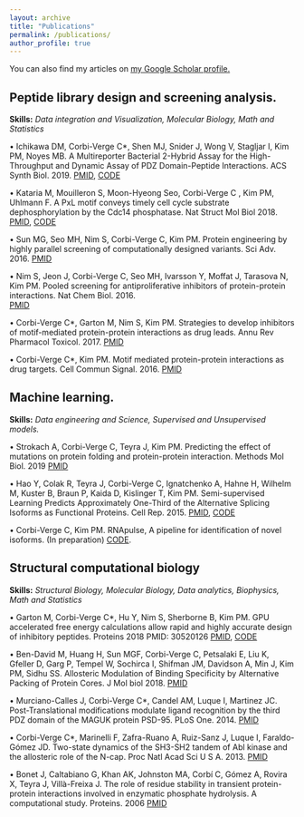 ```yaml
---
layout: archive
title: "Publications"
permalink: /publications/
author_profile: true
---
```


  You can also find my articles on <u><a href="{{author.googlescholar}}">my Google Scholar profile</a>.</u>


## Peptide library design and screening analysis. 
  **Skills:** _Data integration and Visualization, Molecular Biology, Math and Statistics_
  

• Ichikawa DM, Corbi-Verge C*, Shen MJ, Snider J, Wong V, Stagljar I, Kim PM, Noyes MB. A Multireporter Bacterial 2-Hybrid Assay for the High-Throughput and Dynamic Assay of PDZ Domain-Peptide Interactions. ACS Synth Biol. 2019. 
[PMID](https://www.ncbi.nlm.nih.gov/pubmed/30969105), [CODE](https://gitlab.com/kimlab/ngskit)

• Kataria M, Mouilleron S, Moon-Hyeong Seo,  Corbi-Verge C , Kim PM, Uhlmann F. A PxL motif conveys timely cell cycle substrate dephosphorylation by the Cdc14 phosphatase. Nat Struct Mol Biol 2018. 
 [PMID](https://www.ncbi.nlm.nih.gov/pubmed/30455435), [CODE](https://gitlab.com/kimlab/ngskit)

• Sun MG, Seo MH, Nim S, Corbi-Verge C, Kim PM. Protein engineering by highly parallel screening of computationally designed variants. Sci Adv. 2016. 
  [PMID](https://www.ncbi.nlm.nih.gov/pubmed/27453948)

• Nim S, Jeon J, Corbi-Verge C, Seo MH, Ivarsson Y, Moffat J, Tarasova N, Kim PM. Pooled screening for antiproliferative inhibitors of protein-protein interactions. Nat Chem Biol. 2016.  
  [PMID](https://www.ncbi.nlm.nih.gov/pubmed/26900867)

• Corbi-Verge C*, Garton M, Nim S, Kim PM. Strategies to develop inhibitors of motif-mediated protein-protein interactions as drug leads.  Annu Rev Pharmacol Toxicol. 2017. 
  [PMID](https://www.ncbi.nlm.nih.gov/pubmed/27618737)

• Corbi-Verge C*, Kim PM. Motif mediated protein-protein interactions as drug targets. Cell Commun Signal.  2016. 
[PMID](https://www.ncbi.nlm.nih.gov/pubmed/26936767)



## Machine learning. 
   **Skills:** _Data engineering and Science, Supervised and Unsupervised models._
 
 
• Strokach A, Corbi-Verge C, Teyra J, Kim PM. Predicting the effect of mutations on protein folding and protein-protein interaction. Methods Mol Biol. 2019
  [PMID](https://www.ncbi.nlm.nih.gov/pubmed/30298389)

• Hao Y, Colak R, Teyra J, Corbi-Verge C, Ignatchenko A, Hahne H, Wilhelm M, Kuster B, Braun P, Kaida D, Kislinger T, Kim PM. Semi-supervised Learning Predicts Approximately One-Third of the Alternative Splicing Isoforms as Functional Proteins. Cell Rep. 2015. 
  [PMID](https://www.ncbi.nlm.nih.gov/pubmed/26146086), [CODE](https://gitlab.com/kimlab/pulse) 

• Corbi-Verge C, Kim PM. RNApulse, A pipeline for identification of novel isoforms. (In preparation)
  [CODE](https://gitlab.com/kimlab/rnapulse).



## Structural computational biology
   **Skills:** _Structural Biology, Molecular Biology, Data analytics, Biophysics, Math and Statistics_
   

• Garton M,  Corbi-Verge C*, Hu Y, Nim S, Sherborne B,  Kim PM. GPU accelerated free energy calculations allow rapid and highly accurate design of inhibitory peptides. Proteins 2018 PMID: 30520126
  [PMID](https://www.ncbi.nlm.nih.gov/pubmed/30520126), [CODE](https://gitlab.com/kimlab/rapid) 

• Ben-David M, Huang H, Sun MGF, Corbi-Verge C, Petsalaki E, Liu K, Gfeller D, Garg P, Tempel W, Sochirca I, Shifman JM, Davidson A, Min J, Kim PM, Sidhu SS. Allosteric Modulation of Binding Specificity by Alternative Packing of Protein Cores. J Mol biol 2018.
  [PMID](https://www.ncbi.nlm.nih.gov/pubmed/30471255)
  
• Murciano-Calles J, Corbi-Verge C*, Candel AM, Luque I, Martinez JC. Post-Translational modifications modulate ligand recognition by the third PDZ domain of the MAGUK protein PSD-95. PLoS One. 2014.
  [PMID](https://www.ncbi.nlm.nih.gov/pubmed/24587199)

• Corbi-Verge C*, Marinelli F, Zafra-Ruano A, Ruiz-Sanz J, Luque I, Faraldo-Gómez JD. Two-state dynamics of the SH3-SH2 tandem of Abl kinase and the allosteric role of the N-cap. Proc Natl Acad Sci U S A. 2013.
  [PMID](https://www.ncbi.nlm.nih.gov/pubmed/23959873)


• Bonet J, Caltabiano G, Khan AK, Johnston MA, Corbí C, Gómez A, Rovira X, Teyra J, Villà-Freixa J. The role of residue stability in transient protein-protein interactions involved in enzymatic phosphate hydrolysis. A computational study. Proteins. 2006 
  [PMID](https://www.ncbi.nlm.nih.gov/pubmed/16374872)

